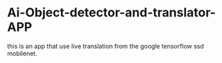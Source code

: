 # Ai-Object-detector-and-translator-APP
this is an app that use live translation from the google tensorflow ssd mobilenet.
